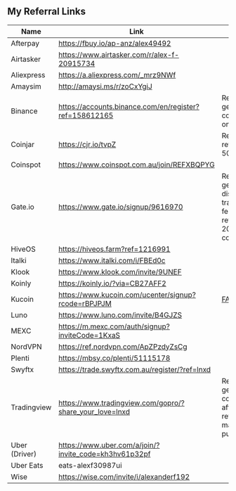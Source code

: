 ## My Referral Links

| Name | Link | Notes |
|--|--|--|
| Afterpay | https://fbuy.io/ap-anz/alex49492 |  |
| Airtasker | https://www.airtasker.com/r/alex-f-20915734 |  |
| Aliexpress | https://a.aliexpress.com/_mrz9NWf |  |
| Amaysim | http://amaysi.ms/r/zoCxYgiJ |  |
| Binance | https://accounts.binance.com/en/register?ref=158612165 | Referer gets 20% commission on trades |
| Coinjar | https://cjr.io/tvpZ | Referer and referee get 500 points |
| Coinspot | https://www.coinspot.com.au/join/REFXBQPYG |  |
| Gate.io | https://www.gate.io/signup/9616970 | Referee gets 20% discount on trading fees, referer gets 20% commission |
| HiveOS | https://hiveos.farm?ref=1216991 |  |
| Italki | https://www.italki.com/i/FBEd0c |  |
| Klook | https://www.klook.com/invite/9UNEF |  |
| Koinly | https://koinly.io/?via=CB27AFF2 |  |
| Kucoin | https://www.kucoin.com/ucenter/signup?rcode=rBPJPJM | [FAQ](https://www.kucoin.com/news/en-invite) |
| Luno | https://www.luno.com/invite/B4GJZS |  |
| MEXC | https://m.mexc.com/auth/signup?inviteCode=1KxaS |  |
| NordVPN | https://ref.nordvpn.com/ApZPzdyZsCg |  |
| Plenti | https://mbsy.co/plenti/51115178 |  |
| Swyftx | https://trade.swyftx.com.au/register/?ref=lnxd |  |
| Tradingview | https://www.tradingview.com/gopro/?share_your_love=lnxd | Referer gets $30 coupon after referee makes paid purchase |
| Uber (Driver) | https://www.uber.com/a/join/?invite_code=kh3hv61p32pf |  |
| Uber Eats | eats-alexf30987ui |  |
| Wise | https://wise.com/invite/i/alexanderf192 |  |
